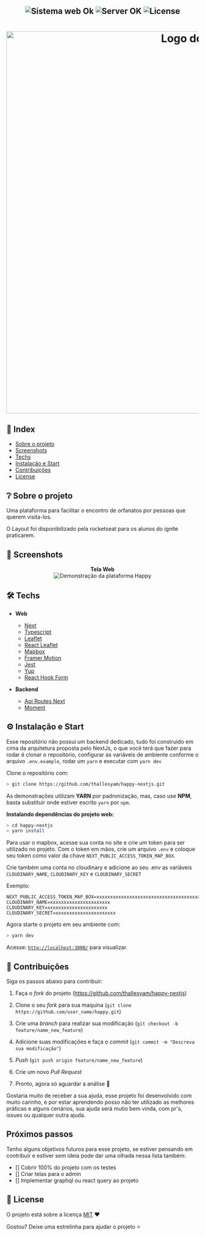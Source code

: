 <h2 align="center">
  <img src="https://img.shields.io/badge/web%3F-ok-00b8d3?style=for-the-badge" alt="Sistema web Ok" />
  <img src="https://img.shields.io/badge/server%3F-ok-00b8d3?style=for-the-badge" alt="Server OK" />
  <img src="https://img.shields.io/github/license/matheusfelipeog/proffy?color=00b8d3&style=for-the-badge" alt="License" />
</h2>

<h1 align="center">
  <img src="https://user-images.githubusercontent.com/59545660/160001438-10f0cfb6-3ef1-4c82-b0e8-97f7ee40a320.png" alt="Logo do Happy" width="1000px" />
</h1>


## 📌 Index

- [Sobre o projeto](#-sobre-o-projeto)
- [Screenshots](#-screenshots)
- [Techs](#-techs)
- [Instalação e Start](#-instalação-e-start)
- [Contribuições](#-contribuições)
- [License](#-license)


## ❔ Sobre o projeto

Uma plataforma para facilitar o encontro de orfanatos por pessoas que querem visita-los.

O Layout foi disponibilizado pela rocketseat para os alunos do ignite praticarem.

## 📸 Screenshots

<p align="center">
  <strong>Tela Web</strong> <br />
  <img src="https://user-images.githubusercontent.com/59545660/160001655-1cc3efa7-dd6d-4811-9915-df7f5acd1dbb.gif" alt="Demonstração da plataforma Happy" />
</p>

## 🛠 Techs

- **Web**
  - [Next](https://nextjs.org/docs)
  - [Typescript](https://www.typescriptlang.org/)
  - [Leaflet](https://leafletjs.com/)
  - [React Leaflet](https://react-leaflet.js.org/)
  - [Mapbox](https://www.mapbox.com/)
  - [Framer Motion](https://www.framer.com/motion/)
  - [Jest](https://jestjs.io/pt-BR/)
  - [Yup](https://github.com/jquense/yup)
  - [React Hook Form](https://react-hook-form.com/)

- **Backend**
  - [Api Routes Next](https://nextjs.org/docs/api-routes/introduction)
  - [Moment](https://momentjs.com/)


## ⚙ Instalação e Start

Esse repositório não possui um backend dedicado, tudo foi construido em cima da arquitetura proposta pelo NextJs, o que você terá que fazer para rodar é clonar o repositório, configurar as variáveis de ambiente conforme o arquivo `.env.example`, rodar um `yarn` e executar com `yarn dev`

Clone o repositório com:

```bash
> git clone https://github.com/thallesyam/happy-nextjs.git
```

As demonstrações utilizam **YARN** por padronização, mas, caso use **NPM**, basta substituir onde estiver escrito `yarn` por `npm`.

**Instalando dependências do projeto web:**

```bash
> cd happy-nextjs
> yarn install
```

Para usar o mapbox, acesse sua conta no site e crie um token para ser utilizado no projeto. Com o token em mãos, crie um arquivo `.env` e coloque seu token como valor da chave `NEXT_PUBLIC_ACCESS_TOKEN_MAP_BOX`.

Crie também uma conta no cloudinary e adicione ao seu .env as variáveis `CLOUDINARY_NAME`, `CLOUDINARY_KEY` e `CLOUDINARY_SECRET`


Exemplo:

```text
NEXT_PUBLIC_ACCESS_TOKEN_MAP_BOX=xxxxxxxxxxxxxxxxxxxxxxxxxxxxxxxxxxxxxxxxxxxxxxxxxxxx
CLOUDINARY_NAME=xxxxxxxxxxxxxxxxxxxxxx
CLOUDINARY_KEY=xxxxxxxxxxxxxxxxxxxxxx
CLOUDINARY_SECRET=xxxxxxxxxxxxxxxxxxxxxx
```

Agora starte o projeto em seu ambiente com:

```bash
> yarn dev
```

Acesse: [`http://localhost:3000/`](http://localhost:3000/) para visualizar.



## 🤝 Contribuições

Siga os passos abaixo para contribuir:

1. Faça o *fork* do projeto (<https://github.com/thallesyam/happy-nextjs>)

2. Clone o seu *fork* para sua maquína (`git clone https://github.com/user_name/happy.git`)

3. Crie uma *branch* para realizar sua modificação (`git checkout -b feature/name_new_feature`)

4. Adicione suas modificações e faça o *commit* (`git commit -m "Descreva sua modificação"`)

5. *Push* (`git push origin feature/name_new_feature`)

6. Crie um novo *Pull Request*

7. Pronto, agora só aguardar a análise 🚀 


Gostaria muito de receber a sua ajuda, esse projeto foi desenvolvido com muito carinho, e por estar aprendendo posso não ter utilizado as melhores práticas e alguns cenários, sua ajuda será mutio bem vinda, com pr's, issues ou qualquer outra ajuda.

## Próximos passos

Tenho alguns objetivos futuros para esse projeto, se estiver pensando em contribuir e estiver sem ideia pode dar uma olhada nessa lista também:

- [] Cobrir 100% do projeto com os testes
- [] Criar telas para o admin
- [] Implementar graphql ou react query ao projeto

## 📜 License

O projeto está sobre a licença [MIT](./LICENSE) ❤️ 

Gostou? Deixe uma estrelinha para ajudar o projeto ⭐

